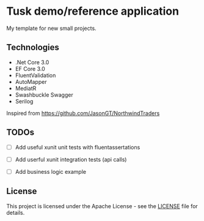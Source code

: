 # Tusk demo/reference application

My template for new small projects.

## Technologies

  * .Net Core 3.0
  * EF Core 3.0
  * FluentValidation
  * AutoMapper
  * MediatR
  * Swashbuckle Swagger
  * Serilog

Inspired from https://github.com/JasonGT/NorthwindTraders


## TODOs

  * [ ] Add useful xunit unit tests with fluentassertations
  * [ ] Add userful xunit integration tests (api calls)
  * [ ] Add business logic example
  

## License

This project is licensed under the Apache License - see the [LICENSE](https://github.com/FJuette/tusk-ms/blob/master/LICENSE) file for details.

